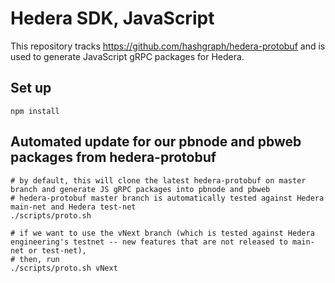 # Hedera SDK, JavaScript

This repository tracks https://github.com/hashgraph/hedera-protobuf and is used to generate JavaScript gRPC packages for Hedera.

## Set up

```
npm install
```

## Automated update for our pbnode and pbweb packages from hedera-protobuf

```
# by default, this will clone the latest hedera-protobuf on master branch and generate JS gRPC packages into pbnode and pbweb
# hedera-protobuf master branch is automatically tested against Hedera main-net and Hedera test-net
./scripts/proto.sh

# if we want to use the vNext branch (which is tested against Hedera engineering's testnet -- new features that are not released to main-net or test-net),
# then, run
./scripts/proto.sh vNext
```
